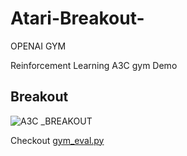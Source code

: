 # Atari-Breakout-
OPENAI GYM 


Reinforcement Learning  A3C  gym  Demo

Breakout
------------

![A3C _BREAKOUT](https://github.com/Afvanjaffer/Atari-Breakout-/blob/master/demo/Breakout.gif)



Checkout [gym_eval.py](https://github.com/Afvanjaffer/Atari-Breakout-/blob/master/gym_eval.py)
